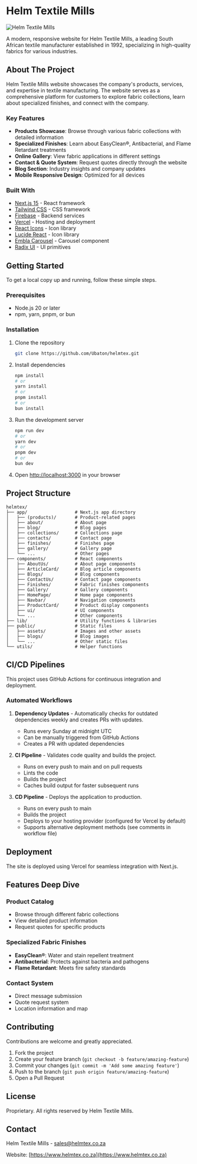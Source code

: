 # Helm Textile Mills

![Helm Textile Mills](https://www.helmtex.co.za/images/helm.png)

A modern, responsive website for Helm Textile Mills, a leading South African textile manufacturer established in 1992, specializing in high-quality fabrics for various industries.

## About The Project

Helm Textile Mills website showcases the company's products, services, and expertise in textile manufacturing. The website serves as a comprehensive platform for customers to explore fabric collections, learn about specialized finishes, and connect with the company.

### Key Features

- **Products Showcase**: Browse through various fabric collections with detailed information
- **Specialized Finishes**: Learn about EasyClean®, Antibacterial, and Flame Retardant treatments
- **Online Gallery**: View fabric applications in different settings
- **Contact & Quote System**: Request quotes directly through the website
- **Blog Section**: Industry insights and company updates
- **Mobile Responsive Design**: Optimized for all devices

### Built With

- [Next.js 15](https://nextjs.org/) - React framework
- [Tailwind CSS](https://tailwindcss.com/) - CSS framework
- [Firebase](https://firebase.google.com/) - Backend services
- [Vercel](https://vercel.com/) - Hosting and deployment
- [React Icons](https://react-icons.github.io/react-icons/) - Icon library
- [Lucide React](https://lucide.dev/) - Icon library
- [Embla Carousel](https://www.embla-carousel.com/) - Carousel component
- [Radix UI](https://www.radix-ui.com/) - UI primitives

## Getting Started

To get a local copy up and running, follow these simple steps.

### Prerequisites

- Node.js 20 or later
- npm, yarn, pnpm, or bun

### Installation

1. Clone the repository

   ```sh
   git clone https://github.com/Ubaton/helmtex.git
   ```

2. Install dependencies

   ```bash
   npm install
   # or
   yarn install
   # or
   pnpm install
   # or
   bun install
   ```

3. Run the development server

   ```bash
   npm run dev
   # or
   yarn dev
   # or
   pnpm dev
   # or
   bun dev
   ```

4. Open [http://localhost:3000](http://localhost:3000) in your browser

## Project Structure

```
helmtex/
├── app/                  # Next.js app directory
│   ├── (products)/       # Product-related pages
│   ├── about/            # About page
│   ├── blog/             # Blog pages
│   ├── collections/      # Collections page
│   ├── contacts/         # Contact page
│   ├── finishes/         # Finishes page
│   ├── gallery/          # Gallery page
│   └── ...               # Other pages
├── components/           # React components
│   ├── AboutUs/          # About page components
│   ├── ArticleCard/      # Blog article components
│   ├── Blogs/            # Blog components
│   ├── ContactUs/        # Contact page components
│   ├── Finishes/         # Fabric finishes components
│   ├── Gallery/          # Gallery components
│   ├── HomePage/         # Home page components
│   ├── Navbar/           # Navigation components
│   ├── ProductCard/      # Product display components
│   ├── ui/               # UI components
│   └── ...               # Other components
├── lib/                  # Utility functions & libraries
├── public/               # Static files
│   ├── assets/           # Images and other assets
│   ├── blogs/            # Blog images
│   └── ...               # Other static files
└── utils/                # Helper functions
```

## CI/CD Pipelines

This project uses GitHub Actions for continuous integration and deployment.

### Automated Workflows

1. **Dependency Updates** - Automatically checks for outdated dependencies weekly and creates PRs with updates.

   - Runs every Sunday at midnight UTC
   - Can be manually triggered from GitHub Actions
   - Creates a PR with updated dependencies

2. **CI Pipeline** - Validates code quality and builds the project.

   - Runs on every push to main and on pull requests
   - Lints the code
   - Builds the project
   - Caches build output for faster subsequent runs

3. **CD Pipeline** - Deploys the application to production.
   - Runs on every push to main
   - Builds the project
   - Deploys to your hosting provider (configured for Vercel by default)
   - Supports alternative deployment methods (see comments in workflow file)

## Deployment

The site is deployed using Vercel for seamless integration with Next.js.

## Features Deep Dive

### Product Catalog

- Browse through different fabric collections
- View detailed product information
- Request quotes for specific products

### Specialized Fabric Finishes

- **EasyClean®**: Water and stain repellent treatment
- **Antibacterial**: Protects against bacteria and pathogens
- **Flame Retardant**: Meets fire safety standards

### Contact System

- Direct message submission
- Quote request system
- Location information and map

## Contributing

Contributions are welcome and greatly appreciated.

1. Fork the project
2. Create your feature branch (`git checkout -b feature/amazing-feature`)
3. Commit your changes (`git commit -m 'Add some amazing feature'`)
4. Push to the branch (`git push origin feature/amazing-feature`)
5. Open a Pull Request

## License

Proprietary. All rights reserved by Helm Textile Mills.

## Contact

Helm Textile Mills - [sales@helmtex.co.za](mailto:sales@helmtex.co.za)

Website: [https://www.helmtex.co.za](https://www.helmtex.co.za)
